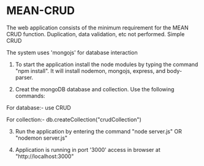 # MEAN-CRUD

The web application consists of the minimum requirement for the MEAN CRUD function. Duplication, data validation, etc not performed. Simple CRUD

The system uses 'mongojs' for database interaction

1) To start the application install the node modules by typing the command "npm install". It will install nodemon, mongojs, express, and body-parser.

2) Creat the mongoDB database and collection. Use the following commands:

For database:- use CRUD

For collection:- db.createCollection("crudCollection")

3) Run the application by entering the command "node server.js" OR "nodemon server.js"

4) Application is running in port '3000' access in browser  at "http://localhost:3000"
